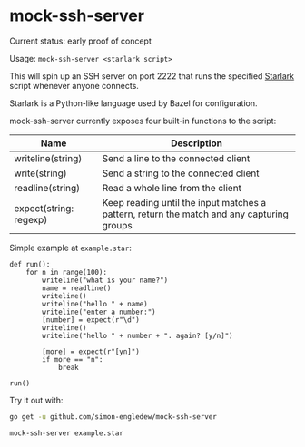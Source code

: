 # mock-ssh-server

Current status: early proof of concept

Usage: `mock-ssh-server <starlark script>`

This will spin up an SSH server on port 2222 that runs the specified [Starlark](https://chromium.googlesource.com/external/github.com/google/starlark-go/+/HEAD/doc/spec.md) script whenever anyone connects.

Starlark is a Python-like language used by Bazel for configuration.

mock-ssh-server currently exposes four built-in functions to the script:

| Name | Description |
| -- | -- | 
| writeline(string) | Send a line to the connected client |
| write(string) | Send a string to the connected client |
| readline(string) | Read a whole line from the client |
| expect(string: regexp) | Keep reading until the input matches a pattern, return the match and any capturing groups |

Simple example at `example.star`:

```Starlark
def run():
    for n in range(100):
        writeline("what is your name?")
        name = readline()
        writeline()
        writeline("hello " + name)
        writeline("enter a number:")
        [number] = expect(r"\d")
        writeline()
        writeline("hello " + number + ". again? [y/n]")

        [more] = expect(r"[yn]")
        if more == "n":
            break

run()
```

Try it out with:

```bash
go get -u github.com/simon-engledew/mock-ssh-server

mock-ssh-server example.star 
```


